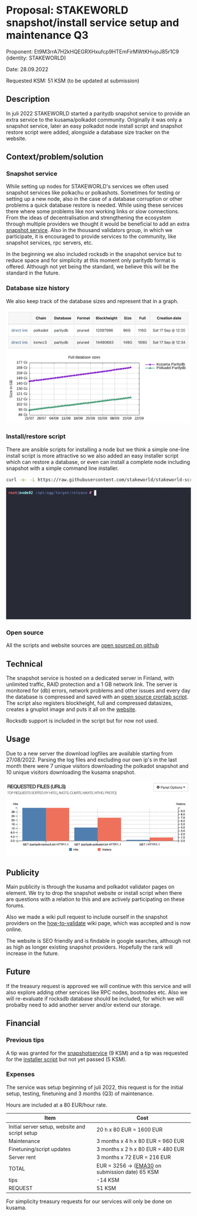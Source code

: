 # Proposal: STAKEWORLD snapshot/install service setup and maintenance Q3

Proponent: Et9M3rrA7H2kHQEGRXHxufcp9HTEmFirMWtKHvjoJ85r1C9 (identity: STAKEWORLD)

Date: 28.09.2022

Requested KSM: 51 KSM (to be updated at submission)

## Description
In juli 2022 STAKEWORLD started a paritydb snapshot service to provide an extra service to the kusama/polkadot community. Originally it was only a snapshot service, later an easy polkadot node install script and snapshot restore script were added, alongside a database size tracker on the website.

## Context/problem/solution

### Snapshot service
While setting up nodes for STAKEWORLD's services we often used snapshot services like polkachu or polkashots. Sometimes for testing or setting up a new node, also in the case of a database corruption or other problems a quick database restore is needed. While using these services there where some problems like non working links or slow connections. From the ideas of decentralisation and strengthening the ecosystem through multiple providers we thought it would be beneficial to add an extra [snapshot service](https://stakeworld.nl/docs/snapshot). Also in the thousand validators group, in which we participate, it is encouraged to provide services to the community, like snapshot services, rpc servers, etc. 

In the beginning we also included rocksdb in the snapshot service but to reduce space and for simplicity at this moment only paritydb format is offered. Although not yet being the standard, we believe this will be the standard in the future. 

### Database size history
We also keep track of the database sizes and represent that in a graph. 

![website](snapshot-website.png)

### Install/restore script
There are ansible scripts for installing a node but we think a simple one-line install script is more attractive so we also added an easy installer script which can restore a database, or even can install a complete node including snapshot with a simple command line installer. 

```bash
curl -o- -L https://raw.githubusercontent.com/stakeworld/stakeworld-scripts/master/node-install.sh | bash
```

![node-install](node-install.gif)

### Open source
All the scripts and website sources are [open sourced on github](https://github.com/stakeworld/)

## Technical
The snapshot service is hosted on a dedicated server in Finland, with unlimited traffic, RAID protection and a 1 GB network link. The server is monitored for (db) errors, network problems and other issues and every day the database is compressed and saved with an [open source crontab script](https://github.com/stakeworld/stakeworld-website/blob/master/scripts/snapshot.sh). The script also registers blockheight, full and compressed datasizes, creates a gnuplot image and puts it all on the [website](https://stakeworld.nl/snapshot).

Rocksdb support is included in the script but for now not used. 

## Usage
Due to a new server the download logfiles are available starting from 27/08/2022. Parsing the log files and excluding our own ip's in the last month there were 7 unique visitors downloading the polkadot snapshot and 10 unique visitors downloading the kusama snapshot.

![usage](usage.png)

## Publicity
Main publicity is through the kusama and polkadot validator pages on element. We try to drop the snapshot website or install script when there are questions with a relation to this and are actively participating on these forums.  

Also we made a wiki pull request to include ourself in the snapshot providers on the [how-to-validate](https://guide.kusama.network/docs/maintain-guides-how-to-validate-polkadot/) wiki page, which was accepted and is now online.

The website is SEO friendly and is findable in google searches, although not as high as longer existing snapshot providers. Hopefully the rank will increase in the future.

## Future
If the treasury request is approved we will continue with this service and will also explore adding other services like RPC nodes, bootnodes etc. Also we will re-evaluate if rocksdb database should be included, for which we will probalby need to add another server and/or extend our storage. 

## Financial

### Previous tips
A tip was granted for the [snapshotservice](https://www.dotreasury.com/ksm/tips/13427182_0x47212d8518c0c5192db5c7321cab048ba9ae096cef61f7956c9203fd8ab5bc54) (9 KSM) and a tip was requested for the [installer script](https://www.dotreasury.com/ksm/tips/14186624_0x0ad5023d326bd74fb1a3061d1402a903852811ec76b846828d5619a0e37448c0) but not yet passed (5 KSM).

### Expenses
The service was setup beginning of juli 2022, this request is for the initial setup, testing, finetuning and 3 months (Q3) of maintenance.

Hours are included at a 80 EUR/hour rate.

| Item                  | Cost                   |
| ------------          | -----------------------|
| Initial server setup, website and script setup | 20 h x 80 EUR = 1600 EUR            |
| Maintenance           | 3 months x 4 h x 80 EUR = 960 EUR  |
| Finetuning/script updates    | 3 months x 2 h x 80 EUR = 480 EUR     |
| Server rent		| 3 months x 72 EUR = 216 EUR |
| TOTAL                 | EUR = 3256 -> ([EMA30](https://kusama.subscan.io/tools/charts?type=price) on submission date) 65 KSM |
| tips			| -14 KSM |
| REQUEST		| 51 KSM |

For simplicity treasury requests for our services will only be done on kusama.
